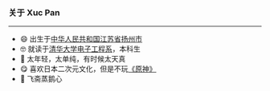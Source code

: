 ### 关于 Xuc Pan

---

- 😄 出生于[中华人民共和国](https://www.gov.cn/)[江苏省](http://www.jiangsu.gov.cn/)[扬州市](http://www.yangzhou.gov.cn/)
- 🤓 就读于[清华大学](https://www.tsinghua.edu.cn/)[电子工程系](https://www.ee.tsinghua.edu.cn/)，本科生
- 🤪 太年轻，太单纯，有时候太天真
- 😋 喜欢日本二次元文化，但是不玩[《原神》](https://genshin.hoyoverse.com/)
- 🥵 飞斋蒸鹅心

